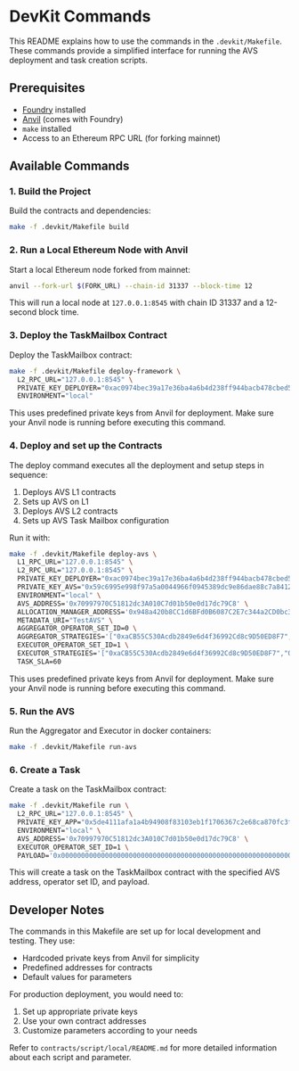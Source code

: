# DevKit Commands

This README explains how to use the commands in the `.devkit/Makefile`. These commands provide a simplified interface for running the AVS deployment and task creation scripts.

## Prerequisites

- [Foundry](https://book.getfoundry.sh/) installed
- [Anvil](https://book.getfoundry.sh/anvil/) (comes with Foundry) 
- `make` installed
- Access to an Ethereum RPC URL (for forking mainnet)

## Available Commands

### 1. Build the Project

Build the contracts and dependencies:

```sh
make -f .devkit/Makefile build
```

### 2. Run a Local Ethereum Node with Anvil

Start a local Ethereum node forked from mainnet:

```sh
anvil --fork-url $(FORK_URL) --chain-id 31337 --block-time 12
```

This will run a local node at `127.0.0.1:8545` with chain ID 31337 and a 12-second block time.

### 3. Deploy the TaskMailbox Contract

Deploy the TaskMailbox contract:

```sh
make -f .devkit/Makefile deploy-framework \
  L2_RPC_URL="127.0.0.1:8545" \
  PRIVATE_KEY_DEPLOYER="0xac0974bec39a17e36ba4a6b4d238ff944bacb478cbed5efcae784d7bf4f2ff80" \
  ENVIRONMENT="local"
```

This uses predefined private keys from Anvil for deployment. Make sure your Anvil node is running before executing this command.

### 4. Deploy and set up the Contracts

The deploy command executes all the deployment and setup steps in sequence:

1. Deploys AVS L1 contracts
2. Sets up AVS on L1
3. Deploys AVS L2 contracts
4. Sets up AVS Task Mailbox configuration

Run it with:

```sh
make -f .devkit/Makefile deploy-avs \
  L1_RPC_URL="127.0.0.1:8545" \
  L2_RPC_URL="127.0.0.1:8545" \
  PRIVATE_KEY_DEPLOYER="0xac0974bec39a17e36ba4a6b4d238ff944bacb478cbed5efcae784d7bf4f2ff80" \
  PRIVATE_KEY_AVS="0x59c6995e998f97a5a0044966f0945389dc9e86dae88c7a8412f4603b6b78690d" \
  ENVIRONMENT="local" \
  AVS_ADDRESS='0x70997970C51812dc3A010C7d01b50e0d17dc79C8' \
  ALLOCATION_MANAGER_ADDRESS='0x948a420b8CC1d6BFd0B6087C2E7c344a2CD0bc39' \
  METADATA_URI="TestAVS" \
  AGGREGATOR_OPERATOR_SET_ID=0 \
  AGGREGATOR_STRATEGIES='["0xaCB55C530Acdb2849e6d4f36992Cd8c9D50ED8F7","0x93c4b944D05dfe6df7645A86cd2206016c51564D"]' \
  EXECUTOR_OPERATOR_SET_ID=1 \
  EXECUTOR_STRATEGIES='["0xaCB55C530Acdb2849e6d4f36992Cd8c9D50ED8F7","0x93c4b944D05dfe6df7645A86cd2206016c51564D"]' \
  TASK_SLA=60
```

This uses predefined private keys from Anvil for deployment. Make sure your Anvil node is running before executing this command.

### 5. Run the AVS

Run the Aggregator and Executor in docker containers:

```sh
make -f .devkit/Makefile run-avs
```

### 6. Create a Task

Create a task on the TaskMailbox contract:

```sh
make -f .devkit/Makefile run \
  L2_RPC_URL="127.0.0.1:8545" \
  PRIVATE_KEY_APP="0x5de4111afa1a4b94908f83103eb1f1706367c2e68ca870fc3fb9a804cdab365a" \
  ENVIRONMENT="local" \
  AVS_ADDRESS='0x70997970C51812dc3A010C7d01b50e0d17dc79C8' \
  EXECUTOR_OPERATOR_SET_ID=1 \
  PAYLOAD='0x0000000000000000000000000000000000000000000000000000000000000005'
```

This will create a task on the TaskMailbox contract with the specified AVS address, operator set ID, and payload.

## Developer Notes

The commands in this Makefile are set up for local development and testing. They use:

- Hardcoded private keys from Anvil for simplicity
- Predefined addresses for contracts
- Default values for parameters

For production deployment, you would need to:
1. Set up appropriate private keys
2. Use your own contract addresses
3. Customize parameters according to your needs

Refer to `contracts/script/local/README.md` for more detailed information about each script and parameter. 